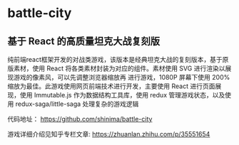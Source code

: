 battle-city
===
基于 React 的高质量坦克大战复刻版
-----
纯前端react框架开发的对战类游戏，该版本是经典坦克大战的复刻版本，基于原版素材，使用 React 将各类素材封装为对应的组件。素材使用 SVG 进行渲染以展现游戏的像素风，可以先调整浏览器缩放再
进行游戏，1080P 屏幕下使用 200% 缩放为最佳。此游戏使用网页前端技术进行开发，主要使用 React 
进行页面展现，使用 Immutable.js 作为数据结构工具库，使用 redux 管理游戏状态，以及使用 
redux-saga/little-saga 处理复杂的游戏逻辑

代码地址： https://github.com/shinima/battle-city

游戏详细介绍见知乎专栏文章: https://zhuanlan.zhihu.com/p/35551654
